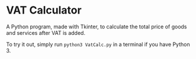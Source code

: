 # VAT Calculator

A Python program, made with Tkinter, to calculate the total price of goods and services after VAT is added.

To try it out, simply run `python3 VatCalc.py` in a terminal if you have Python 3.
